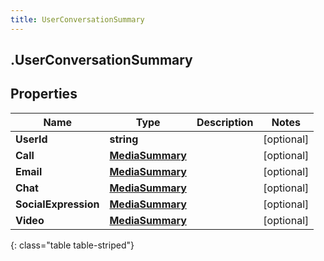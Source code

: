 ```yaml
---
title: UserConversationSummary
---
```

## .UserConversationSummary

## Properties

|Name | Type | Description | Notes|
|------------ | ------------- | ------------- | -------------|
| **UserId** | **string** |  | [optional] |
| **Call** | [**MediaSummary**](MediaSummary.html) |  | [optional] |
| **Email** | [**MediaSummary**](MediaSummary.html) |  | [optional] |
| **Chat** | [**MediaSummary**](MediaSummary.html) |  | [optional] |
| **SocialExpression** | [**MediaSummary**](MediaSummary.html) |  | [optional] |
| **Video** | [**MediaSummary**](MediaSummary.html) |  | [optional] |
{: class="table table-striped"}


